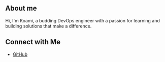 ## About me

Hi, I'm Koami, a budding DevOps engineer with a passion for learning and building solutions that make a difference.

## Connect with Me
- [GitHub](https://github.com/Hermie612)

